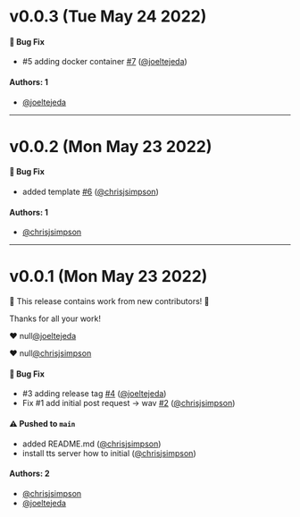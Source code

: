 # v0.0.3 (Tue May 24 2022)

#### 🐛 Bug Fix

- #5 adding docker container [#7](https://github.com/KarmaComputing/tts-server/pull/7) ([@joeltejeda](https://github.com/joeltejeda))

#### Authors: 1

- [@joeltejeda](https://github.com/joeltejeda)

---

# v0.0.2 (Mon May 23 2022)

#### 🐛 Bug Fix

- added template [#6](https://github.com/KarmaComputing/tts-server/pull/6) ([@chrisjsimpson](https://github.com/chrisjsimpson))

#### Authors: 1

- [@chrisjsimpson](https://github.com/chrisjsimpson)

---

# v0.0.1 (Mon May 23 2022)

:tada: This release contains work from new contributors! :tada:

Thanks for all your work!

:heart: null[@joeltejeda](https://github.com/joeltejeda)

:heart: null[@chrisjsimpson](https://github.com/chrisjsimpson)

#### 🐛 Bug Fix

- #3 adding release tag [#4](https://github.com/KarmaComputing/tts-server/pull/4) ([@joeltejeda](https://github.com/joeltejeda))
- Fix #1 add initial post request -> wav [#2](https://github.com/KarmaComputing/tts-server/pull/2) ([@chrisjsimpson](https://github.com/chrisjsimpson))

#### ⚠️ Pushed to `main`

- added README.md ([@chrisjsimpson](https://github.com/chrisjsimpson))
- install tts server how to initial ([@chrisjsimpson](https://github.com/chrisjsimpson))

#### Authors: 2

- [@chrisjsimpson](https://github.com/chrisjsimpson)
- [@joeltejeda](https://github.com/joeltejeda)
